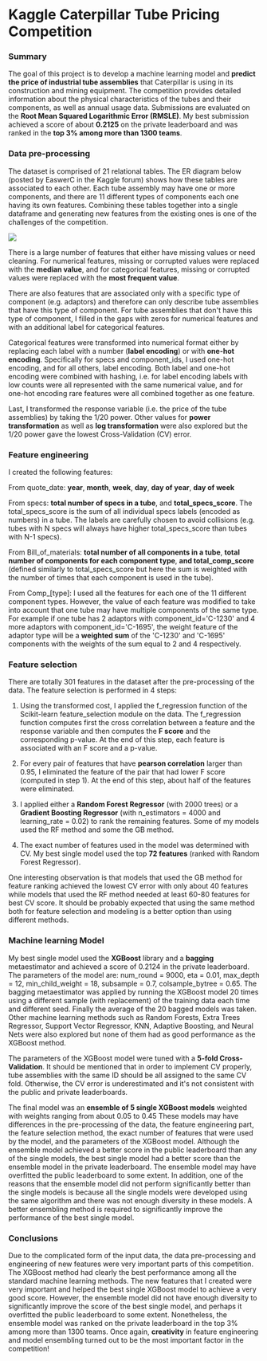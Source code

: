 # **Kaggle Caterpillar Tube Pricing Competition**

### **Summary**

The goal of this project is to develop a machine learning model and **predict the price of industrial tube assemblies** that Caterpillar is using in its construction and mining equipment. The competition provides detailed information about the physical characteristics of the tubes and their components, as well as annual usage data. Submissions are evaluated on the **Root Mean Squared Logarithmic Error (RMSLE)**. My best submission achieved a score of about **0.2125** on the private leaderboard and was ranked in the **top 3% among more than 1300 teams**.

### **Data pre-processing**

The dataset is comprised of 21 relational tables. The ER diagram below (posted by EaswerC in the Kaggle forum) shows how these tables are associated to each other. Each tube assembly may have one or more components, and there are 11 different types of components each one having its own features. Combining these tables together into a single dataframe and generating new features from the existing ones is one of the challenges of the competition.

 ![](https://kaggle2.blob.core.windows.net/forum-message-attachments/83029/2665/CAT_ER.png?sv=2012-02-12&se=2015-09-09T20%3A22%3A23Z&sr=b&sp=r&sig=cz1jf4%2Fv93MSxLEANFN9pYKdhyg%2FaV9O8%2BPk%2BPpIAOo%3D)

There is a large number of features that either have missing values or need cleaning. For numerical features, missing or corrupted values were replaced with the **median value**, and for categorical features, missing or corrupted values were replaced with the **most frequent value**.

There are also features that are associated only with a specific type of component (e.g. adaptors) and therefore can only describe tube assemblies that have this type of component. For tube assemblies that don't have this type of component, I filled in the gaps with zeros for numerical features and with an additional label for categorical features. 

Categorical features were transformed into numerical format either by replacing each label with a number (**label encoding**) or with **one-hot encoding**. Specifically for specs and component_ids, I used one-hot encoding, and for all others, label encoding. Both label and one-hot encoding were combined with hashing, i.e. for label encoding labels with low counts were all represented with the same numerical value, and for one-hot encoding rare features were all combined together as one feature.

Last, I transformed the response variable (i.e. the price of the tube assemblies) by taking the 1/20 power. Other values for **power transformation** as well as **log transformation** were also explored but the 1/20 power gave the lowest Cross-Validation (CV) error.

### **Feature engineering**

I created the following features:

From quote_date: **year**, **month**, **week**, **day**, **day of year**, **day of week**

From specs: **total number of specs in a tube**, and **total_specs_score**. The total_specs_score is the sum of all individual specs labels (encoded as numbers) in a tube. The labels are carefully chosen to avoid collisions (e.g. tubes with N specs will always have higher total_specs_score than tubes with N-1 specs).  

From Bill_of_materials: **total number of all components in a tube**, **total number of components for each component type**, **and total_comp_score** (defined similarly to total_specs_score but here the sum is weighted with the number of times that each component is used in the tube). 

From Comp_[type]: I used all the features for each one of the 11 different component types. However, the value of each feature was modified to take into account that one tube may have multiple components of the same type. For example if one tube has 2 adaptors with component_id='C-1230' and 4 more adaptors with component_id='C-1695', the weight feature of the adaptor type will be a **weighted sum** of the 'C-1230' and 'C-1695' components with the weights of the sum equal to 2 and 4 respectively.

### **Feature selection**

There are totally 301 features in the dataset after the pre-processing of the data. The feature selection is performed in 4 steps:

1. Using the transformed cost, I applied the f_regression function of the Scikit-learn feature_selection module on the data. The f_regression function computes first the cross correlation between a feature and the response variable and then computes the **F score** and the corresponding p-value. At the end of this step, each feature is associated with an F score and a p-value.

2. For every pair of features that have **pearson correlation** larger than 0.95, I eliminated the feature of the pair that had lower F score (computed in step 1). At the end of this step, about half of the features were eliminated.

3. I applied either a **Random Forest Regressor** (with 2000 trees) or a **Gradient Boosting Regressor** (with n_estimators = 4000 and learning_rate = 0.02) to rank the remaining features. Some of my models used the RF method and some the GB method.

4. The exact number of features used in the model was determined with CV. My best single model used the top **72 features** (ranked with Random Forest Regressor).

One interesting observation is that models that used the GB method for feature ranking achieved the lowest CV error with only about 40 features while models that used the RF method needed at least 60-80 features for best CV score. It should be probably expected that using the same method both for feature selection and modeling is a better option than using different methods.

### **Machine learning Model**

My best single model used the **XGBoost** library and a **bagging** metaestimator and achieved a score of 0.2124 in the private leaderboard. The parameters of the model are: num_round = 9000, eta = 0.01, max_depth = 12, min_child_weight = 18, subsample = 0.7, colsample_bytree = 0.65. The bagging metaestimator was applied by running the XGBoost model 20 times using a different sample (with replacement) of the training  data each time and different seed. Finally the average of the 20 bagged models was taken. Other machine learning methods such as Random Forests, Extra Trees Regressor, Support Vector Regressor, KNN, Adaptive Boosting, and Neural Nets were also explored but none of them had as good performance as the XGBoost method.

The parameters of the XGBoost model were tuned with a **5-fold Cross-Validation**. It should be mentioned that in order to implement CV properly, tube assemblies with the same ID should be all assigned to the same CV fold. Otherwise, the CV error is underestimated and it's not consistent with the public and private leaderboards.  

The final model was an **ensemble of 5 single XGBoost models** weighted with weights ranging from about 0.05 to 0.45 These models may have differences in the pre-processing of the data, the feature engineering part, the feature selection method, the exact number of features that were used by the model, and the parameters of the XGBoost model. Although the ensemble model achieved a better score in the public leaderboard than any of the single models, the best single model had a better score than the ensemble model in the private leaderboard. The ensemble model may have overfitted the public leaderboard to some extent. In addition, one of the reasons that the ensemble model did not perform significantly better than the single models is because all the single models were developed using the same algorithm and there was not enough diversity in these models. A better ensembling method is required to significantly improve the performance of the best single model.



### **Conclusions**

Due to the complicated form of the input data, the data pre-processing and engineering of new features were very important parts of this competition. The XGBoost method had clearly the best performance among all the standard machine learning methods. The new features that I created were very important and helped the best single XGBoost model to achieve a very good score. However, the ensemble model did not have enough diversity to significantly improve the score of the best single model, and perhaps it overfitted the public leaderboard to some extent. Nonetheless, the ensemble model was ranked on the private leaderboard in the top 3% among more than 1300 teams. Once again, **creativity** in feature engineering and model ensembling turned out to be the most important factor in the competition!

